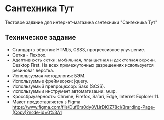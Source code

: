 # Сантехника Тут

Тестовое задание для интернет-магазина сантехники "Сантехника Тут"

## Техническое задание

- Стандарты вёрстки: HTML5, CSS3, прогрессивное улучшение.
- Сетка - Flexbox.
- Адаптивность сетки: мобильная, планшетная и десктопная версии. Desktop First. 
  На всех промежуточных разрешениях используется резиновая вёрстка.    
- Используемая методология: БЭМ.
- Используемые фреймворки: jquery.
- Используемый препроцессор: Sass (SCSS).
- Используемый инструмент автоматизации: Gulp.
- Кроссбраузерность: Chrome, Firefox, Safari, Edge, Internet Explorer 11.
- Макет предоставляется в Figma https://www.figma.com/file/Duf6rs0dy8VLirDIOZ78ci/Branding-Page-(Copy)?node-id=0%3A1




